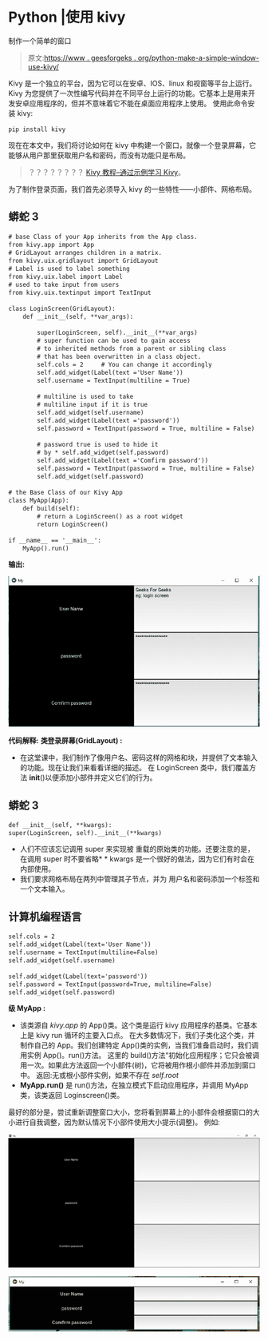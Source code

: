 # Python |使用 kivy

制作一个简单的窗口

> 原文:[https://www . geesforgeks . org/python-make-a-simple-window-use-kivy/](https://www.geeksforgeeks.org/python-make-a-simple-window-using-kivy/)

Kivy 是一个独立的平台，因为它可以在安卓、IOS、linux 和视窗等平台上运行。Kivy 为您提供了一次性编写代码并在不同平台上运行的功能。它基本上是用来开发安卓应用程序的，但并不意味着它不能在桌面应用程序上使用。
使用此命令安装 kivy:

```
pip install kivy
```

现在在本文中，我们将讨论如何在 kivy 中构建一个窗口，就像一个登录屏幕，它能够从用户那里获取用户名和密码，而没有功能只是布局。

> ？？？？？？？？ [Kivy 教程–通过示例学习 Kivy](https://www.geeksforgeeks.org/kivy-tutorial/)。

为了制作登录页面，我们首先必须导入 kivy 的一些特性——小部件、网格布局。

## 蟒蛇 3

```
# base Class of your App inherits from the App class.
from kivy.app import App
# GridLayout arranges children in a matrix.
from kivy.uix.gridlayout import GridLayout
# Label is used to label something
from kivy.uix.label import Label
# used to take input from users
from kivy.uix.textinput import TextInput

class LoginScreen(GridLayout):
    def __init__(self, **var_args):

        super(LoginScreen, self).__init__(**var_args)
        # super function can be used to gain access
        # to inherited methods from a parent or sibling class
        # that has been overwritten in a class object.
        self.cols = 2     # You can change it accordingly
        self.add_widget(Label(text ='User Name'))
        self.username = TextInput(multiline = True)

        # multiline is used to take
        # multiline input if it is true
        self.add_widget(self.username)
        self.add_widget(Label(text ='password'))
        self.password = TextInput(password = True, multiline = False)

        # password true is used to hide it
        # by * self.add_widget(self.password)
        self.add_widget(Label(text ='Comfirm password'))
        self.password = TextInput(password = True, multiline = False)
        self.add_widget(self.password)

# the Base Class of our Kivy App
class MyApp(App):
    def build(self):
        # return a LoginScreen() as a root widget
        return LoginScreen()

if __name__ == '__main__':
    MyApp().run()
```

**输出:**

![](img/ae72d1692c72a74bed683385a2fdf200.png)

**代码解释:**
**类登录屏幕(GridLayout) :**

*   在这堂课中，我们制作了像用户名、密码这样的网格和块，并提供了文本输入的功能。现在让我们来看看详细的描述。
    在 LoginScreen 类中，我们覆盖方法 __init__()以便添加小部件并定义它们的行为。

## 蟒蛇 3

```
def __init__(self, **kwargs):
super(LoginScreen, self).__init__(**kwargs)
```

*   人们不应该忘记调用 super 来实现被
    重载的原始类的功能。还要注意的是，在调用 super 时不要省略* * kwargs 是一个很好的做法，因为它们有时会在内部使用。
*   我们要求网格布局在两列中管理其子节点，并为
    用户名和密码添加一个标签和一个文本输入。

## 计算机编程语言

```
self.cols = 2
self.add_widget(Label(text='User Name'))
self.username = TextInput(multiline=False)
self.add_widget(self.username)

self.add_widget(Label(text='password'))
self.password = TextInput(password=True, multiline=False)
self.add_widget(self.password)
```

**级 MyApp :**

*   该类源自 *kivy.app* 的 App()类。这个类是运行 kivy 应用程序的基类。它基本上是 kivy run 循环的主要入口点。
    在大多数情况下，我们子类化这个类，并制作自己的 App。我们创建特定 App()类的实例，当我们准备启动时，我们调用实例 App()。run()方法。
    这里的 build()方法“初始化应用程序；它只会被调用一次。如果此方法返回一个小部件(树)，它将被用作根小部件并添加到窗口中。
    返回:无或根小部件实例，如果不存在 *self.root*
*   **MyApp.run()** 是 run()方法，在独立模式下启动应用程序，并调用 MyApp 类，该类返回 Loginscreen()类。

最好的部分是，尝试重新调整窗口大小，您将看到屏幕上的小部件会根据窗口的大小进行自我调整，因为默认情况下小部件使用大小提示(调整)。
例如:

![](img/62bb7a176aa6cc358db86be31bd2bcba.png)

![](img/9081a23f916a3ccc44fae1c708289a78.png)